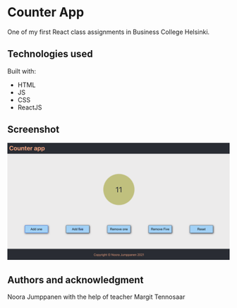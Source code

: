 # Counter App

One of my first React class assignments in Business College Helsinki.

## Technologies used

Built with:

- HTML
- JS
- CSS
- ReactJS

## Screenshot

![Screenshot](/src/images/counter_screenshot.png?raw=true "Screenshot")

## Authors and acknowledgment

Noora Jumppanen
with the help of teacher Margit Tennosaar
